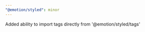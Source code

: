 ```yaml
---
"@emotion/styled": minor
---
```


Added ability to import tags directly from '@emotion/styled/tags' 